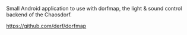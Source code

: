 Small Android application to use with dorfmap, the light & sound control backend of the Chaosdorf.

https://github.com/derf/dorfmap
